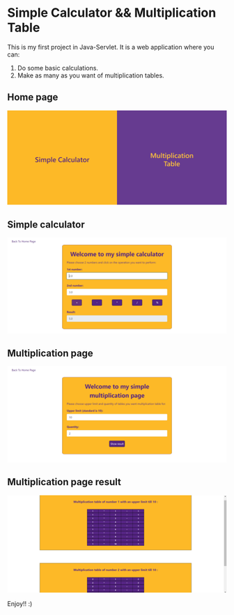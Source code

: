 # Simple Calculator && Multiplication Table

This is my first project in Java-Servlet. It is a web application where you can:

1. Do some basic calculations.
2. Make as many as you want of multiplication tables.

## Home page
![Home page](images/Home%20page.png "Home page")

## Simple calculator
![Simple calculator](images/Simple%20calculator.png "Simple calculator")

## Multiplication page
![Multiplication Page](images/Multiplication%20page.png "Multiplication page")

## Multiplication page result
![Multiplication page result](images/Multiplication%20page%20result.png "Multiplication page result")

Enjoy!! :)